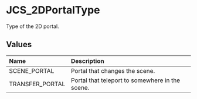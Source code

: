 # JCS_2DPortalType

Type of the 2D portal.

## Values

| Name            | Description                                     |
|:----------------|:------------------------------------------------|
| SCENE_PORTAL    | Portal that changes the scene.                  |
| TRANSFER_PORTAL | Portal that teleport to somewhere in the scene. |
